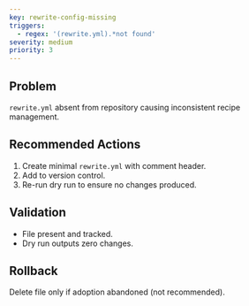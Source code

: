 ```yaml
---
key: rewrite-config-missing
triggers:
  - regex: '(rewrite.yml).*not found'
severity: medium
priority: 3
---
```


## Problem
`rewrite.yml` absent from repository causing inconsistent recipe management.

## Recommended Actions
1. Create minimal `rewrite.yml` with comment header.
2. Add to version control.
3. Re-run dry run to ensure no changes produced.

## Validation
- File present and tracked.
- Dry run outputs zero changes.

## Rollback
Delete file only if adoption abandoned (not recommended).
